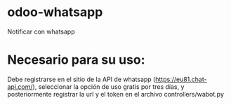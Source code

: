 # odoo-whatsapp
Notificar con whatsapp

# Necesario para su uso:
Debe registrarse en el sitio de la API de whatsapp (https://eu81.chat-api.com/), seleccionar la
opción de uso gratis por tres días, y posteriormente registrar
la url y el token en el archivo controllers/wabot.py
